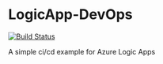 # LogicApp-DevOps
[![Build Status](https://dev.azure.com/hoppy7/Azure/_apis/build/status/Hoppy7.LogicApp-DevOps?branchName=main)](https://dev.azure.com/hoppy7/Azure/_build/latest?definitionId=14&branchName=main)

A simple ci/cd example for Azure Logic Apps
